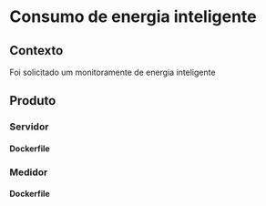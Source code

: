 # Consumo de energia inteligente

## Contexto
Foi solicitado um monitoramente de energia inteligente
## Produto

### Servidor

#### Dockerfile

### Medidor

#### Dockerfile
